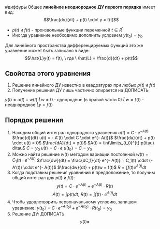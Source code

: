 #диффуры 
Общее **линейное неоднородное ДУ первого порядка** имеет вид: $$\frac{dy}{dt} + p(t) \cdot y = f(t)$$
- $p(t)$ и $f(t)$ - произвольные функции переменной $t \in R^1$
- Иногда уравнение необходимо дополнить условием $y(t_0) = y_0$

Для линейного пространства дифференцируемых функций это же уравнение может быть записано в виде: $$\hat{L}y(t) = f(t), \ где \ \hat{L} = \frac{d}{dt} + p(t)$$

## Свойства этого уравнения
1. Решение линейного ДУ известно в квадратурах при любых $p(t)$ и $f(t)$
2. Получение решения ДУ лишь частично опирается на ДОПИСАТЬ

$y(t) = u(t) + w(t)$
$\hat{L}w = 0$ - однородное (в правой части 0)
$\hat{L}w = f(t)$ - неоднородное
$\hat{L}y = f(t)$

## Порядок решения
1. Находим общий интеграл однородного уравнения
	$u(t) = C \cdot e^{-A(t)}$
	$\frac{d}{dt} u(t) = - A'(t) \cdot C \cdot e^{- A(t)}$
	$\frac{du}{dt} + p(t) \cdot u(t) = 0$
	$\frac{dA}{dt} = p(t)$
	$A(t) = \int\limits_{t_0}^{t} p(\tau) d\tau$
	$C = y_0$
	$u(t) = C \cdot e$
	$u(t_0) = C = y_0$
2. Можно найти решение $w(t)$ методом вариации постоянной
	$w(t) = C_1(t) \cdot e^{- A(t)}$
	$\frac{dw}{dt} = \frac{dC_1}{dt} e^{- A(t)} + C_1(t) \cdot (-A'(t)) \cdot e^{- A(t)}$
	$\frac{dw}{dt} + p(t)w = f(t)$
	$R = \int f(t) e^{A(t)} dt$
3. Когда подставим решения уравнений в предположение, то получим общий интеграл для $p(t)$ и $f(t)$: 
$$y(t) = C \cdot e^{- A(t)} + e^{- A(t)} \cdot R(t)$$
$$A(t) = \int p(t) dt, \ R(t) = \int f(t) \cdot e^{A(t)} dt$$
4. Чтобы удовлетворить первоначальному условию, запишем уравнение:
	$y(t_0) = C \cdot e^{- A(t_0)} + e^{- A(t_0)} \cdot R(t_0) = y_0$
5. Решение ДУ: ДОПИСАТЬ
	$$y(t) = $$
